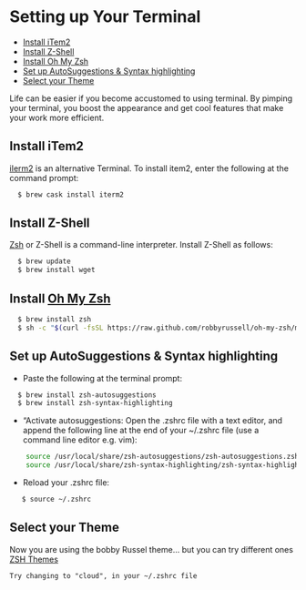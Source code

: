 
# Setting up Your Terminal
- [Install iTem2](#Install-iTem2)
- [Install Z-Shell](#install-z-shell)
- [Install Oh My Zsh](#install-oh-my-zsh)
- [Set up AutoSuggestions & Syntax highlighting](#set-up-autoSuggestions-and-syntax-highlighting)
- [Select your Theme](#select-your-theme)


Life can be easier if you become accustomed to using terminal. By pimping your terminal, you boost the appearance and get cool features that make your work more efficient.

## Install iTem2
[iIerm2](https://www.iterm2.com/) is an alternative Terminal. To install item2, enter the following at the command prompt: 

```sh
  $ brew cask install iterm2
```

## Install Z-Shell
[Zsh](https://gist.github.com/derhuerst/12a1558a4b408b3b2b6e) or Z-Shell is a command-line interpreter. Install Z-Shell as follows: 

```sh
  $ brew update
  $ brew install wget
```


## Install [Oh My Zsh](https://github.com/robbyrussell/oh-my-zsh)

```sh
  $ brew install zsh
  $ sh -c "$(curl -fsSL https://raw.github.com/robbyrussell/oh-my-zsh/master/tools/install.sh)"
```


## Set up AutoSuggestions & Syntax highlighting

* Paste the following at the terminal prompt:

```sh
  $ brew install zsh-autosuggestions
  $ brew install zsh-syntax-highlighting
```


* “Activate  autosuggestions:  Open the .zshrc file with a text editor, and append the following line at the end of your ~/.zshrc file (use a command line editor e.g. vim):

```sh
    source /usr/local/share/zsh-autosuggestions/zsh-autosuggestions.zsh
    source /usr/local/share/zsh-syntax-highlighting/zsh-syntax-highlighting.zsh
```

* Reload your .zshrc file:
```sh
   $ source ~/.zshrc
```

## Select your Theme 

Now you are using the bobby Russel theme... but you can try different ones [ZSH Themes](https://github.com/robbyrussell/oh-my-zsh/wiki/Themes)

    Try changing to "cloud", in your ~/.zshrc file
